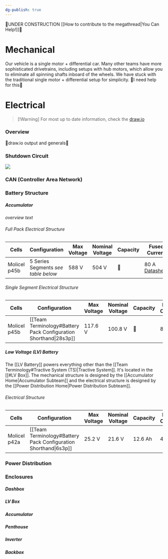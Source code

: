 ```yaml
---
dg-publish: true
---
```

🚧UNDER CONSTRUCTION [[How to contribute to the megathread|You Can Help!]]🚧
# Mechanical
Our vehicle is a single motor + differential car. Many other teams have more sophisticated drivetrains, including setups with hub motors, which allow you to eliminate all spinning shafts inboard of the wheels.
We have stuck with the traditional single motor + differential setup for simplicity.
🚧I need help for this🚧
# Electrical
>[!Warning] For most up to date information, check the [draw.io](https://app.diagrams.net/#G1aAUkTBznf-oBW0_HJwPR886YPGE_Ngbq#%7B%22pageId%22%3A%22AH0zOfJDxDtdpztpxlL7%22%7D)
### Overview
🚧draw.io output and generals🚧
### Shutdown Circuit
![](https://i.imgur.com/7lUzD3D.png)

### CAN (Controller Area Network)
### Battery Structure
##### Accumulator
*overview text*
###### Full Pack Electrical Structure

| Cells        | Configuration                       | Max Voltage | Nominal Voltage | Capacity | Fused Current                                                                                                                                       |
| ------------ | ----------------------------------- | ----------- | --------------- | -------- | --------------------------------------------------------------------------------------------------------------------------------------------------- |
| Molicel p45b | 5 Series Segments *see table below* | 588 V       | 504 V           | 🚧       | 80 A [Datasheet](https://www.littelfuse.com/~/media/electrical/datasheets/fuses/semiconductor-fuses/littelfuse-industrial-l75qs-fuse-datasheet.pdf) |
###### Single Segment Electrical Structure

| Cells        | Configuration                                                    | Max Voltage | Nominal Voltage | Capacity | Fused Current |
| ------------ | ---------------------------------------------------------------- | ----------- | --------------- | -------- | ------------- |
| Molicel p45b | [[Team Terminology#Battery Pack Configuration Shorthand\|28s3p]] | 117.6 V     | 100.8 V         | 🚧       | 80 A          |

##### Low Voltage (LV) Battery
The [[LV Battery]] powers everything other than the [[Team Terminology#Tractive System (TS)|Tractive System]]. It's located in the [[#LV Box]]. The mechanical structure is designed by the [[Accumulator Home|Accumulator Subteam]] and the electrical structure is designed by the [[Power Distribution Home|Power Distribution Subteam]].
###### Electrical Structure

| Cells        | Configuration                                                   | Max Voltage | Nominal Voltage | Capacity | Fused Current |
| ------------ | --------------------------------------------------------------- | ----------- | --------------- | -------- | ------------- |
| Molicel p42a | [[Team Terminology#Battery Pack Configuration Shorthand\|6s3p]] | 25.2 V      | 21.6 V          | 12.6 Ah  | 40 A          |
### Power Distribution
### Enclosures
##### Dashbox
##### LV Box
##### Accumulator
##### Penthouse
##### Inverter
##### Backbox
